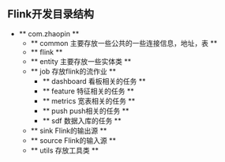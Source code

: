 ## Flink开发目录结构
+ ** com.zhaopin **
    + ** common 主要存放一些公共的一些连接信息，地址，表 **
    + ** flink **
	+ ** entity 主要存放一些实体类 **
	+ ** job 存放flink的流作业 **
		+ ** dashboard  看板相关的任务 **
		+ ** feature 特征相关的任务 **
		+ ** metrics 宽表相关的任务 **
		+ ** push push相关的任务 **
		+ ** sdf 数据入库的任务 **
	+ ** sink Flink的输出源 **
	+ ** source Flink的输入源 **
	+ ** utils 存放工具类 ** 
